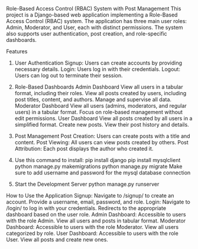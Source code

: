 Role-Based Access Control (RBAC) System with Post Management
This project is a Django-based web application implementing a Role-Based Access Control (RBAC) system. The application has three main user roles: Admin, Moderator, and User, each with distinct permissions. The system also supports user authentication, post creation, and role-specific dashboards.

Features
1. User Authentication
      Signup: Users can create accounts by providing necessary details.
      Login: Users log in with their credentials.
      Logout: Users can log out to terminate their session.
2. Role-Based Dashboards
      Admin Dashboard
        View all users in a tabular format, including their roles.
        View all posts created by users, including post titles, content, and authors.
        Manage and supervise all data.
      Moderator Dashboard
        View all users (admins, moderators, and regular users) in a tabular format.
        Focus on role-based management without edit permissions.
      User Dashboard
        View all posts created by all users in a simplified format.
        Create new posts.
        View their post history and details.
3. Post Management
      Post Creation: Users can create posts with a title and content.
      Post Viewing: All users can view posts created by others.
      Post Attribution: Each post displays the author who created it.
   
4. Use this command to install:
pip install django
pip install mysqlclient
python manage.py makemigrations
python manage.py migrate
Make sure to add username and password for the mysql database connection


6. Start the Development Server
python manage.py runserver


How to Use the Application
Signup: Navigate to /signup/ to create an account. Provide a username, email, password, and role.
Login: Navigate to /login/ to log in with your credentials. Redirects to the appropriate dashboard based on the user role.
Admin Dashboard: Accessible to users with the role Admin. View all users and posts in tabular format.
Moderator Dashboard: Accessible to users with the role Moderator. View all users categorized by role.
User Dashboard: Accessible to users with the role User. View all posts and create new ones.
